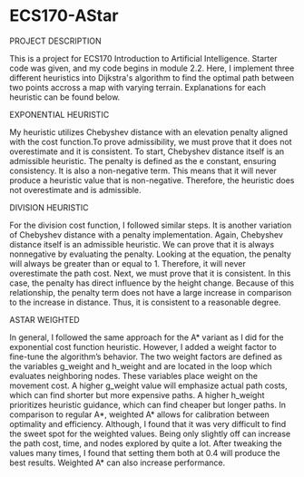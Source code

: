 # ECS170-AStar

PROJECT DESCRIPTION

This is a project for ECS170 Introduction to Artificial Intelligence. Starter code was given, and my code begins in module 2.2. Here, I implement three different heuristics into Dijkstra's algorithm to find the optimal path between two points accross a map with varying terrain. Explanations for each heuristic can be found below. 


EXPONENTIAL HEURISTIC

My heuristic utilizes Chebyshev distance with an elevation penalty aligned with the cost function.To prove admissibility, we must prove that it does not overestimate and it is consistent. To start, Chebyshev distance itself is an admissible heuristic. The penalty is defined as the e constant,  ensuring consistency. It is also a non-negative term. This means that it will never produce a heuristic value that is non-negative. Therefore, the heuristic does not overestimate and is admissible. 


DIVISION HEURISTIC

For the division cost function, I followed similar steps. It is another variation of Chebyshev distance with a penalty implementation. Again, Chebyshev distance itself is an admissible heuristic. We can prove that it is always nonnegative by evaluating the penalty. Looking at the equation, the penalty will always be greater than or equal  to 1. Therefore, it will never overestimate the path cost. Next, we must prove that it is consistent. In this case, the penalty has direct influence by the height change. 
Because of this relationship, the penalty term does not have a large increase in comparison to the increase in distance. Thus, it is consistent to a reasonable degree. 


ASTAR WEIGHTED

In general, I followed the same approach for the A* variant as I did for the exponential cost function heuristic. However, I added a weight factor to fine-tune the algorithm’s behavior. The two weight factors are defined as the variables g_weight and h_weight and are located in the loop which evaluates neighboring nodes. These variables place weight on the movement cost. A higher g_weight value will emphasize actual path costs, which can find shorter but more expensive paths. A higher h_weight prioritizes heuristic guidance, which can find cheaper but longer paths. In comparison to regular A*, weighted A* allows for calibration between optimality and efficiency. Although, I found that it was very difficult to find the sweet spot for the weighted values. Being only slightly off can increase the path cost, time, and nodes explored by quite a lot. After tweaking the values many times, I found that setting them both at 0.4 will produce the best results. Weighted A* can also increase performance. 
